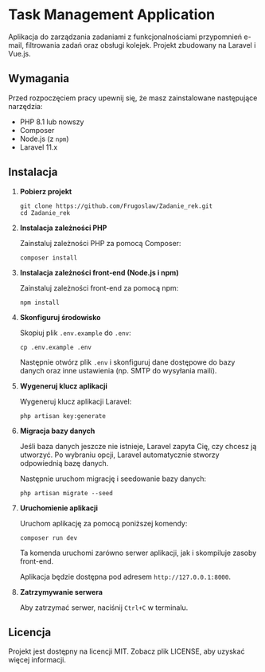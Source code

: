 <!DOCTYPE html>
<html lang="pl">
<head>
    <meta charset="UTF-8">
    <meta name="viewport" content="width=device-width, initial-scale=1.0">
</head>
<body>
    <h1>Task Management Application</h1>
    <p>Aplikacja do zarządzania zadaniami z funkcjonalnościami przypomnień e-mail, filtrowania zadań oraz obsługi kolejek. Projekt zbudowany na Laravel i Vue.js.</p>
    <h2>Wymagania</h2>
    <p>Przed rozpoczęciem pracy upewnij się, że masz zainstalowane następujące narzędzia:</p>
    <ul>
        <li>PHP 8.1 lub nowszy</li>
        <li>Composer</li>
        <li>Node.js (z <code>npm</code>)</li>
        <li>Laravel 11.x</li>
    </ul>
    <h2>Instalacja</h2>
    <ol>
        <li>
            <strong>Pobierz projekt</strong>
            <pre><code>git clone https://github.com/Frugoslaw/Zadanie_rek.git
cd Zadanie_rek</code></pre>
        </li>
        <li>
            <strong>Instalacja zależności PHP</strong>
            <p>Zainstaluj zależności PHP za pomocą Composer:</p>
            <pre><code>composer install</code></pre>
        </li>
        <li>
            <strong>Instalacja zależności front-end (Node.js i npm)</strong>
            <p>Zainstaluj zależności front-end za pomocą npm:</p>
            <pre><code>npm install</code></pre>
        </li>
        <li>
            <strong>Skonfiguruj środowisko</strong>
            <p>Skopiuj plik <code>.env.example</code> do <code>.env</code>:</p>
            <pre><code>cp .env.example .env</code></pre>
            <p>Następnie otwórz plik <code>.env</code> i skonfiguruj dane dostępowe do bazy danych oraz inne ustawienia (np. SMTP do wysyłania maili).</p>
        </li>
        <li>
            <strong>Wygeneruj klucz aplikacji</strong>
            <p>Wygeneruj klucz aplikacji Laravel:</p>
            <pre><code>php artisan key:generate</code></pre>
        </li>
        <li>
            <strong>Migracja bazy danych</strong>
            <p>Jeśli baza danych jeszcze nie istnieje, Laravel zapyta Cię, czy chcesz ją utworzyć. Po wybraniu opcji, Laravel automatycznie stworzy odpowiednią bazę danych.</p>
            <p>Następnie uruchom migrację i seedowanie bazy danych:</p>
            <pre><code>php artisan migrate --seed</code></pre>
        </li>
        <li>
            <strong>Uruchomienie aplikacji</strong>
            <p>Uruchom aplikację za pomocą poniższej komendy:</p>
            <pre><code>composer run dev</code></pre>
            <p>Ta komenda uruchomi zarówno serwer aplikacji, jak i skompiluje zasoby front-end.</p>
            <p>Aplikacja będzie dostępna pod adresem <code>http://127.0.0.1:8000</code>.</p>
        </li>
        <li>
            <strong>Zatrzymywanie serwera</strong>
            <p>Aby zatrzymać serwer, naciśnij <code>Ctrl+C</code> w terminalu.</p>
        </li>
    </ol>
    <h2>Licencja</h2>
    <p>Projekt jest dostępny na licencji MIT. Zobacz plik LICENSE, aby uzyskać więcej informacji.</p>
</body>
</html>
